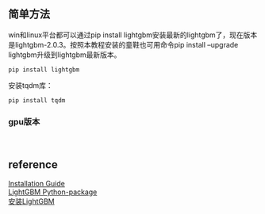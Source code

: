## 简单方法
win和linux平台都可以通过pip install lightgbm安装最新的lightgbm了，现在版本是lightgbm-2.0.3。按照本教程安装的童鞋也可用命令pip install –upgrade lightgbm升级到lightgbm最新版本。
```
pip install lightgbm
```
安装tqdm库：
```
pip install tqdm
```
### gpu版本


&nbsp;
## reference
[Installation Guide](https://lightgbm.readthedocs.io/en/latest/Installation-Guide.html)  
[LightGBM Python-package](https://github.com/Microsoft/LightGBM/blob/master/python-package/README.rst)  
[安装LightGBM](https://www.cnblogs.com/Allen-rg/p/9070896.html)  
